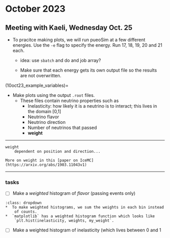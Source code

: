 # October 2023

## Meeting with Kaeli, Wednesday Oct. 25

*   To pracitce making plots, we will run pueoSim at a few different energies.
    Use the `-e` flag to specify the energy.
    Run 17, 18, 19, 20 and 21 each.

    *   idea: use `sbatch` and do and job array?

    *   Make sure that each energy gets its own output file so the results are
        not overwritten.
        
(10oct23_example_variables)=
*   Make plots using the output `.root` files.
    *   These files contain neutrino properties such as
        +   Inelasticity: how likely it is a neutrino is to interact;
            this lives in the domain [0,1]
        +   Neutrino flavor
        +   Neutrino direction
        +   Number of neutrinos that passed
        +   **weight**
            
--- 
```{glossary}
weight
    dependent on position and direction... 
``` 

```{seealso}
More on weight in this [paper on IceMC](https://arxiv.org/abs/1903.11043v1)
```
---

### tasks
+ [ ] Make a *weighted* histogram of *flavor* (passing events only) 

```{tip}
:class: dropdown
*  To make weighted histograms, we sum the weights in each bin instead
    of counts.
*  `matplotlib` has a weighted histogram function which looks like
    `plt.hist(inelasticity, weights, my_weight`.
```
      
+ [ ] Make a weighted histogram of inelasticity (which lives between 0 and 1

        
